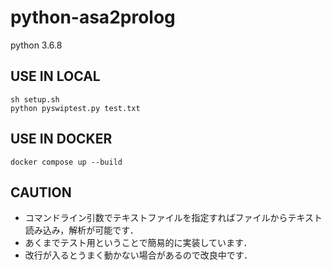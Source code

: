 # python-asa2prolog

python 3.6.8

## USE IN LOCAL

```
sh setup.sh
python pyswiptest.py test.txt
```

## USE IN DOCKER

```
docker compose up --build
```

## CAUTION
- コマンドライン引数でテキストファイルを指定すればファイルからテキスト読み込み，解析が可能です．
- あくまでテスト用ということで簡易的に実装しています．
- 改行が入るとうまく動かない場合があるので改良中です．
